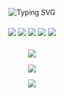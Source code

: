 <p align="center">
  <img src="https://readme-typing-svg.demolab.com?font=Fira+Code&pause=1000&color=00FF41&center=true&vCenter=true&width=500&lines=Altaffoc;Full-time+Code+Alchemist;Builds+bots,+breaks+limits;Automation+is+a+lifestyle" alt="Typing SVG" />
</p>

<h3 align="center"><p align="center"> <img src="https://img.shields.io/badge/-Python-05122A?style=flat&logo=python" /> <img src="https://img.shields.io/badge/-Node.js-05122A?style=flat&logo=node.js" /> <img src="https://img.shields.io/badge/-Puppeteer-05122A?style=flat&logo=puppeteer" /> <img src="https://img.shields.io/badge/-Selenium-05122A?style=flat&logo=selenium" /> <img src="https://img.shields.io/badge/-Linux-05122A?style=flat&logo=linux" /> </p> <h3 align="center"></h3>

<p align="center">
  <img src="https://streak-stats.demolab.com?user=altaffoc&theme=tokyonight_duo&hide_border=true" />
</p>

<p align="center">
  <img src="https://github-readme-stats.vercel.app/api?username=altaffoc&show_icons=true&theme=tokyonight&hide_border=true" />
</p>

<p align="center">
  <img src="https://github-profile-trophy.vercel.app/?username=altaffoc&theme=onestar&no-frame=true&row=1" />
</p>
